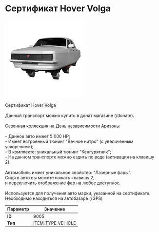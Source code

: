 # Сертификат Hover Volga

![Item Image](../img/9005.webp?raw=true)

Сертификат Hover Volga<br><br>Данный транспорт можно купить в донат магазине (/donate).<br><br>Сезонная коллекция на День независимости Аризоны<br><br>- Данное авто имеет 5 000 HP;<br>- Имеет встроенный тюнинг "Вечное нитро" (с увеличенным ускорением);<br>- В комплекте: уникальный тюнинг "Кенгурятник";<br>- На данном транспорте можно ездить по воде (активация на клавишу 2).<br><br>Автомобиль имеет уникальное свойство: "Лазерные фары".<br>Сидя в авто вы можете нажать клавишу 2,<br>и переключить отображение фар на любое доступное.<br><br>Используется для получения авто марки, указанной на сертификате.<br>Необходимо находиться на автобазаре (/GPS)


| Параметр | Значение |
|----------|----------|
| **ID** | 9005 |
| **Тип** | ITEM_TYPE_VEHICLE |

